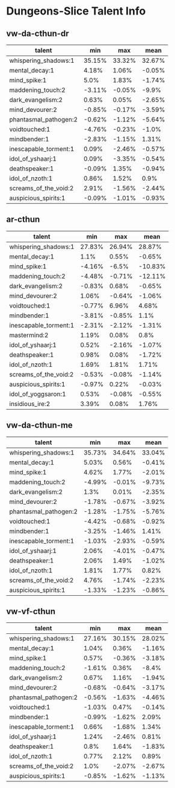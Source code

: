 # Dungeons-Slice Talent Info
## vw-da-cthun-dr
|talent|min|max|mean|
|---|---|---|---|
|whispering_shadows:1|35.15%|33.32%|32.67%
|mental_decay:1|4.18%|1.06%|-0.05%
|mind_spike:1|5.0%|1.83%|-1.74%
|maddening_touch:2|-3.11%|-0.05%|-9.9%
|dark_evangelism:2|0.63%|0.05%|-2.65%
|mind_devourer:2|-0.85%|-0.17%|-3.59%
|phantasmal_pathogen:2|-0.62%|-1.12%|-5.64%
|voidtouched:1|-4.76%|-0.23%|-1.0%
|mindbender:1|-2.83%|-1.15%|1.31%
|inescapable_torment:1|0.09%|-2.46%|-0.57%
|idol_of_yshaarj:1|0.09%|-3.35%|-0.54%
|deathspeaker:1|-0.09%|1.35%|-0.94%
|idol_of_nzoth:1|0.86%|1.52%|0.9%
|screams_of_the_void:2|2.91%|-1.56%|-2.44%
|auspicious_spirits:1|-0.09%|-1.01%|-0.93%
## ar-cthun
|talent|min|max|mean|
|---|---|---|---|
|whispering_shadows:1|27.83%|26.94%|28.87%
|mental_decay:1|1.1%|0.55%|-0.65%
|mind_spike:1|-4.16%|-6.5%|-10.83%
|maddening_touch:2|-4.48%|-0.71%|-12.11%
|dark_evangelism:2|-0.83%|0.68%|-0.65%
|mind_devourer:2|1.06%|-0.64%|-1.06%
|voidtouched:1|-0.77%|6.96%|4.68%
|mindbender:1|-3.81%|-0.85%|1.1%
|inescapable_torment:1|-2.31%|-2.12%|-1.31%
|mastermind:2|1.19%|0.08%|0.8%
|idol_of_yshaarj:1|0.52%|-2.16%|-1.07%
|deathspeaker:1|0.98%|0.08%|-1.72%
|idol_of_nzoth:1|1.69%|1.81%|1.71%
|screams_of_the_void:2|-0.53%|-0.08%|-1.14%
|auspicious_spirits:1|-0.97%|0.22%|-0.03%
|idol_of_yoggsaron:1|0.53%|-0.08%|-0.55%
|insidious_ire:2|3.39%|0.08%|1.76%
## vw-da-cthun-me
|talent|min|max|mean|
|---|---|---|---|
|whispering_shadows:1|35.73%|34.64%|33.04%
|mental_decay:1|5.03%|0.56%|-0.41%
|mind_spike:1|4.62%|1.77%|-2.01%
|maddening_touch:2|-4.99%|-0.01%|-9.73%
|dark_evangelism:2|1.3%|0.01%|-2.35%
|mind_devourer:2|-1.78%|-0.67%|-3.92%
|phantasmal_pathogen:2|-1.28%|-1.75%|-5.76%
|voidtouched:1|-4.42%|-0.68%|-0.92%
|mindbender:1|-3.25%|-1.46%|1.41%
|inescapable_torment:1|-1.03%|-2.93%|-0.59%
|idol_of_yshaarj:1|2.06%|-4.01%|-0.47%
|deathspeaker:1|2.06%|1.49%|-1.02%
|idol_of_nzoth:1|1.81%|1.77%|0.82%
|screams_of_the_void:2|4.76%|-1.74%|-2.23%
|auspicious_spirits:1|-1.33%|-1.23%|-0.86%
## vw-vf-cthun
|talent|min|max|mean|
|---|---|---|---|
|whispering_shadows:1|27.16%|30.15%|28.02%
|mental_decay:1|1.04%|0.36%|-1.16%
|mind_spike:1|0.57%|-0.36%|-3.18%
|maddening_touch:2|-1.61%|0.36%|-8.4%
|dark_evangelism:2|0.67%|1.16%|-1.94%
|mind_devourer:2|-0.68%|-0.64%|-3.17%
|phantasmal_pathogen:2|-0.56%|-1.63%|-4.46%
|voidtouched:1|-1.03%|0.47%|-0.14%
|mindbender:1|-0.99%|-1.62%|2.09%
|inescapable_torment:1|0.66%|-1.68%|1.34%
|idol_of_yshaarj:1|1.24%|-2.46%|0.81%
|deathspeaker:1|0.8%|1.64%|-1.83%
|idol_of_nzoth:1|0.77%|2.12%|0.89%
|screams_of_the_void:2|1.0%|-2.07%|-2.67%
|auspicious_spirits:1|-0.85%|-1.62%|-1.13%
